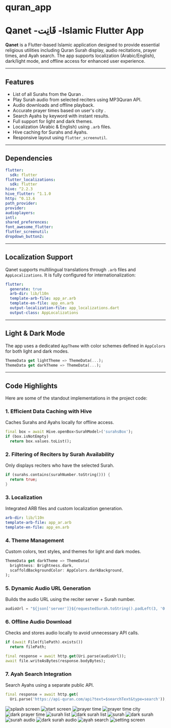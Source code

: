 # quran_app
#  Qanet -قَانِت -Islamic Flutter App

**Qanet** is a Flutter-based Islamic application designed to provide essential religious utilities including Quran Surah display, audio recitations, prayer times, and Ayah search. The app supports localization (Arabic/English), dark/light mode, and offline access for enhanced user experience.

---

##  Features

-  List of all Surahs from the Quran .
-  Play Surah audio from selected reciters using MP3Quran API.
-  Audio downloads and offline playback.
-  Accurate prayer times based on user's city .
-  Search Ayahs by keyword with instant results.
-  Full support for light and dark themes.
-  Localization (Arabic & English) using `.arb` files.
-  Hive caching for Surahs and Ayahs.
-  Responsive layout using `flutter_screenutil`.

---

##  Dependencies

```yaml
flutter:
  sdk: flutter
flutter_localizations:
  sdk: flutter
hive: ^2.2.3
hive_flutter: ^1.1.0
http: ^0.13.6
path_provider:
provider:
audioplayers:
intl:
shared_preferences:
font_awesome_flutter:
flutter_screenutil:
dropdown_button2:
```

---

##  Localization Support

Qanet supports multilingual translations through `.arb` files and `AppLocalizations`. It is fully configured for internationalization:

```yaml
flutter:
  generate: true
  arb-dir: lib/l10n
  template-arb-file: app_ar.arb
  template-en-file: app_en.arb
  output-localization-file: app_localizations.dart
  output-class: AppLocalizations
```

---

##  Light & Dark Mode

The app uses a dedicated `AppTheme` with color schemes defined in `AppColors` for both light and dark modes.

```dart
ThemeData get lightTheme => ThemeData(...);
ThemeData get darkTheme => ThemeData(...);
```

---



##  Code Highlights

Here are some of the standout implementations in the project code:

###  1. Efficient Data Caching with Hive

Caches Surahs and Ayahs locally for offline access.

```dart
final box = await Hive.openBox<SurahModel>('surahsBox');
if (box.isNotEmpty)
  return box.values.toList();
```

###  2.  Filtering of Reciters by Surah Availability

Only displays reciters who have the selected Surah.

```dart
if (surahs.contains(surahNumber.toString())) {
  return true;
}
```

###  3.  Localization 

Integrated ARB files and custom localization generation.

```yaml
arb-dir: lib/l10n
template-arb-file: app_ar.arb
template-en-file: app_en.arb
```

###  4. Theme Management

Custom colors, text styles, and themes for light and dark modes.

```dart
ThemeData get darkTheme => ThemeData(
  brightness: Brightness.dark,
  scaffoldBackgroundColor: AppColors.darkBackground,
);
```

###  5. Dynamic Audio URL Generation

Builds the audio URL using the reciter server + Surah number.

```dart
audioUrl = "${json['server']}${requestedSurah.toString().padLeft(3, '0')}.mp3";
```

###  6.  Offline Audio Download

Checks and stores audio locally to avoid unnecessary API calls.

```dart
if (await File(filePath).exists())
  return filePath;

final response = await http.get(Uri.parse(audioUrl));
await file.writeAsBytes(response.bodyBytes);
```

###  7.  Ayah Search Integration

Search Ayahs using a separate public API.

```dart
final response = await http.get(
  Uri.parse('https://api-quran.com/api?text=$searchText&type=search'));
```



![ splash screen](https://github.com/yyBasiony/Quran-App/blob/main/assets/images/spla.jpg)
![ start screen](https://github.com/yyBasiony/Quran-App/blob/main/assets/images/start.jpg)
![ prayer time](https://github.com/yyBasiony/Quran-App/blob/main/assets/images/time_p.jpg)
![ prayer time city](https://github.com/yyBasiony/Quran-App/blob/main/assets/images/select_cit.jpg)
![dark prayer time](https://github.com/yyBasiony/Quran-App/blob/main/assets/images/dark_p_tim.jpg)
![ surah list](https://github.com/yyBasiony/Quran-App/blob/main/assets/images/surah_list.jpg)
![dark surah list](https://github.com/yyBasiony/Quran-App/blob/main/assets/images/dark_list.jpg)
![ surah](https://github.com/yyBasiony/Quran-App/blob/main/assets/images/surah_text.jpg)
![dark surah](https://github.com/yyBasiony/Quran-App/blob/main/assets/images/dark_text.jpg)
![ surah audio](https://github.com/yyBasiony/Quran-App/blob/main/assets/images/audio.jpg)
![dark surah audio](https://github.com/yyBasiony/Quran-App/blob/main/assets/images/audio_dark.jpg)
![ ayah search](https://github.com/yyBasiony/Quran-App/blob/main/assets/images/sera.jpg)
![ setting screen](https://github.com/yyBasiony/Quran-App/blob/main/assets/images/setting.jpg)









